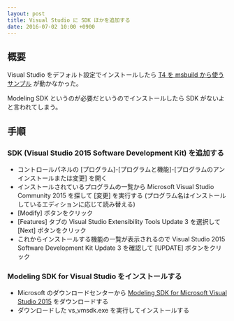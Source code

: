```yaml
---
layout: post
title: Visual Studio に SDK ほかを追加する
date: 2016-07-02 10:00 +0900
---
```


## 概要
Visual Studio をデフォルト設定でインストールしたら
[T4 を msbuild から使うサンプル](https://msdn.microsoft.com/ja-jp/library/ee847423.aspx) が動かなかった。

Modeling SDK というのが必要だというのでインストールしたら SDK がないよと言われてしまう。

## 手順

### SDK (Visual Studio 2015 Software Development Kit) を追加する

+ コントロールパネルの [プログラム]-[プログラムと機能]-[プログラムのアンインストールまたは変更] を開く
+ インストールされているプログラムの一覧から Microsoft Visual Studio Community 2015 を探して [変更] を実行する (プログラム名はインストールしているエディションに応じて読み替える)
+ [Modify] ボタンをクリック
+ [Features] タブの Visual Studio Extensibility Tools Update 3 を選択して [Next] ボタンをクリック
+ これからインストールする機能の一覧が表示されるので Visual Studio 2015 Software Development Kit Update 3 を確認して [UPDATE] ボタンをクリック

### Modeling SDK for Visual Studio をインストールする

+ Microsoft のダウンロードセンターから [Modeling SDK for Microsoft Visual Studio 2015](https://www.microsoft.com/en-us/download/details.aspx?id=48148) をダウンロードする
+ ダウンロードした vs_vmsdk.exe を実行してインストールする


